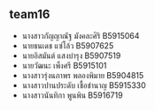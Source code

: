 ﻿## team16
- นางสาวกัญญาณัฐ มังคละศิริ B5915064 
- นายธนเดช แซ่โล้ว B5907625
- นายอิสมันต์ แสงบำรุง B5907519
- นายวัฒนะ เพ็งศรี B5915101
- นางสาวรุ่งนภาพร พลองพิมาย B5904815
- นางสาวปานประดับ  เชื้อชำนาญ B5915330
- นางสาวนันทิกา พูนพิน B5916719


